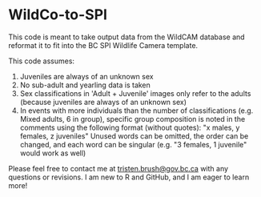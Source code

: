 # WildCo-to-SPI

This code is meant to take output data from the WildCAM database and reformat it to fit into the BC SPI Wildlife Camera template.

This code assumes:
  1. Juveniles are always of an unknown sex
  2. No sub-adult and yearling data is taken
  3. Sex classifications in 'Adult + Juvenile' images only refer to the adults (because juveniles are always of an unknown sex)
  4. In events with more individuals than the number of classifications (e.g. Mixed adults, 6 in group), specific group composition is noted in the comments using the following format (without quotes):
    "x males, y females, z juveniles"
    Unused words can be omitted, the order can be changed, and each word can be singular (e.g. "3 females, 1 juvenile" would work as well)
    
Please feel free to contact me at tristen.brush@gov.bc.ca with any questions or revisions. I am new to R and GitHub, and I am eager to learn more!

